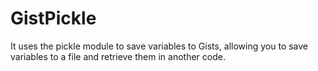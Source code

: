 # GistPickle
It uses the pickle module to save variables to Gists, allowing you to save variables to a file and retrieve them in another code.
